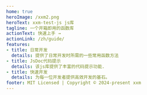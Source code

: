 ```yaml
---
home: true
heroImage: /xxm2.png
heroText: xxm-test-js js库
tagline: 一个开箱即用的函数库
actionText: 快速上手 →
actionLink: /zh/guide/
features:
- title: 日常开发
  details: 提供了日常开发时所需的一些常用函数方法
- title: JsDoc代码提示
  details: 该js库提供了丰富的代码提示功能.
- title: 快速开发
  details: 为每一位开发者提供高效开发的基石。
footer: MIT Licensed | Copyright © 2024-present xxm
---
```

